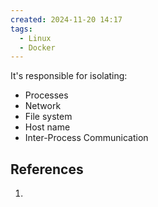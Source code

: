```yaml
---
created: 2024-11-20 14:17
tags:
  - Linux
  - Docker
---
```

It's responsible for isolating:
- Processes
- Network
- File system
- Host name
- Inter-Process Communication
 
## References

1. 